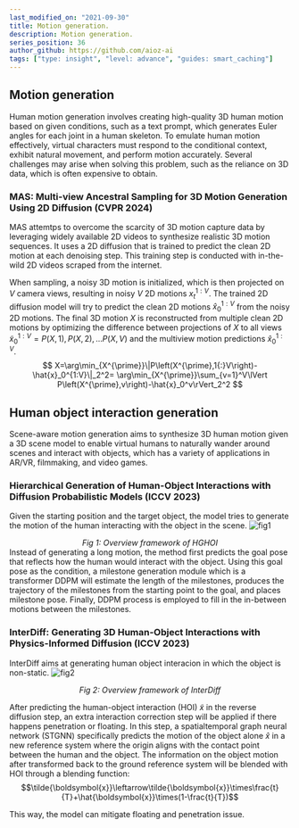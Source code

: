 ```yaml
---
last_modified_on: "2021-09-30"
title: Motion generation.
description: Motion generation.
series_position: 36
author_github: https://github.com/aioz-ai
tags: ["type: insight", "level: advance", "guides: smart_caching"]
---
```



## Motion generation
Human motion generation involves creating high-quality 3D human motion based on given conditions, such as a text prompt, which generates Euler angles for each joint in a human skeleton. To emulate human motion effectively, virtual characters must respond to the conditional context, exhibit natural movement, and perform motion accurately. Several challenges may arise when solving this problem, such as the reliance on 3D data, which is often expensive to obtain.
### MAS: Multi-view Ancestral Sampling for 3D Motion Generation Using 2D Diffusion (CVPR 2024)
MAS attemtps to overcome the scarcity of 3D motion capture data by leveraging widely available 2D videos to synthesize realistic 3D motion sequences. It uses a 2D diffusion that is trained to predict the clean 2D motion at each denoising step. This training step is conducted with in-the-wild 2D videos scraped from the internet. 

When sampling, a noisy 3D motion is initialized, which is then projected on $V$ camera views, resulting in noisy $V$ 2D motions $x_t^{1:V}$. The trained 2D diffusion model will try to predict the clean 2D motions $\hat{x}_0^{1:V}$ from the noisy 2D motions. The final 3D motion $X$ is reconstructed from multiple clean 2D motions by optimizing the difference between projections of $X$ to all views $\tilde{x}_0^{1:V} = P(X, 1), P(X, 2),...P(X, V)$ and the multiview motion predictions $\hat{x}_0^{1:V}$. 
$$
X=\arg\min_{X^{\prime}}\|P\left(X^{\prime},1{:}V\right)-\hat{x}_0^{1:V}\|_2^2= 
\arg\min_{X^{\prime}}\sum_{v=1}^V\lVert P\left(X^{\prime},v\right)-\hat{x}_0^v\rVert_2^2
$$

## Human object interaction generation
Scene-aware motion generation aims to synthesize 3D human motion given a 3D scene model to enable virtual humans to naturally wander around scenes and interact with objects, which has a variety of applications in AR/VR, filmmaking, and video games.
### Hierarchical Generation of Human-Object Interactions with Diffusion Probabilistic Models (ICCV 2023)
Given the starting position and the target object, the model tries to generate the motion of the human interacting with the object in the scene.
![fig1](https://vision.aioz.io/thumbnail/a18a0a7374894578920e/1024/image-12.png)
*<center>Fig 1: Overview framework of HGHOI</center>*
Instead of generating a long motion, the method first predicts the goal pose that reflects how the human would interact with the object. Using this goal pose as the condition, a milestone generation module which is a transformer DDPM will estimate the length of the milestones, produces the trajectory of the milestones from the starting point to the goal, and places milestone pose. Finally, DDPM process is employed to fill in the in-between motions between the milestones. 

### InterDiff: Generating 3D Human-Object Interactions with Physics-Informed Diffusion (ICCV 2023)
InterDiff aims at generating human object interacion in which the object is non-static. 
![fig2](https://vision.aioz.io/thumbnail/29e047ae3215462792a5/1024/image-13.png)
*<center>Fig 2: Overview framework of InterDiff</center>*

After predicting the human-object interaction (HOI) $\tilde{x}$ in the reverse diffusion step, an extra interaction correction step will be applied if there happens penetration or floating. In this step, a spatialtemporal graph neural network (STGNN) specifically predicts the motion of the object alone $\hat{x}$ in a new reference system where the origin aligns with the contact point between the human and the object. The information on the object motion after transformed back to the ground reference system will be blended with HOI through a blending function: 
$$\tilde{\boldsymbol{x}}\leftarrow\tilde{\boldsymbol{x}}\times\frac{t}{T}+\hat{\boldsymbol{x}}\times(1-\frac{t}{T})$$


This way, the model can mitigate floating and penetration issue. 